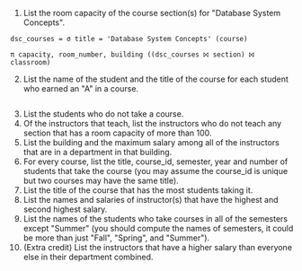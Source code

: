 
1. List the room capacity of the course section(s) for "Database System Concepts".
```
dsc_courses = σ title = 'Database System Concepts' (course)

π capacity, room_number, building ((dsc_courses ⨝ section) ⨝ classroom)
```

2. List the name of the student and the title of the course for each student who earned an "A" in a course.
```

```
3. List the students who do not take a course.
4. Of the instructors that teach, list the instructors who do not teach any section that has a room capacity of more than 100.
5. List the building and the maximum salary among all of the instructors that are in a department in that building.
6. For every course, list the title, course_id, semester, year and number of students that take the course (you may assume the course_id is unique but two courses may have the same title).
7. List the title of the course that has the most students taking it.
8. List the names and salaries of instructor(s) that have the highest and second highest salary.
9. List the names of the students who take courses in all of the semesters except "Summer" (you should compute the names of semesters, it could be more than just "Fall", "Spring", and "Summer").
10. (Extra credit) List the instructors that have a higher salary than everyone else in their department combined.

